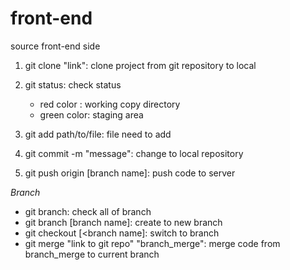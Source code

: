 # front-end

source front-end side

1. git clone "link": clone project from git repository to local
2. git status: check status

   - red color : working copy directory
   - green color: staging area

3. git add path/to/file: file need to add
4. git commit -m "message": change to local repository
5. git push origin [branch name]: push code to server

_Branch_

- git branch: check all of branch
- git branch [branch name]: create to new branch
- git checkout [<branch name]: switch to branch
- git merge "link to git repo" "branch_merge": merge code from branch_merge to current branch 
